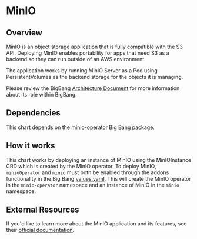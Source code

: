 # MinIO

## Overview

MinIO is an object storage application that is fully compatible with the S3 API. Deploying MinIO enables portability for apps that need S3 as a backend so they can run outside of an AWS environment.

The application works by running MinIO Server as a Pod using PersistentVolumes as the backend storage for the objects it is managing.

Please review the BigBang [Architecture Document](https://repo1.dso.mil/platform-one/big-bang/bigbang/-/blob/master/charter/packages/minio/Architecture.md) for more information about its role within BigBang.

## Dependencies

This chart depends on the [minio-operator](https://repo1.dso.mil/platform-one/big-bang/apps/application-utilities/minio-operator/-/tree/main/) Big Bang package.

## How it works

This chart works by deploying an instance of MinIO using the MinIOInstance CRD which is created by the MinIO operator. To deploy MinIO, `minioOperator` and `minio` must both be enabled through the addons functionality in the Big Bang [values.yaml](https://repo1.dso.mil/platform-one/big-bang/bigbang/-/blob/master/chart/values.yaml). This will create the MinIO operator in the `minio-operator` namespace and an instance of MinIO in the `minio` namespace.

## External Resources

If you'd like to learn more about the MinIO application and its features, see their [official documentation](https://min.io/).
